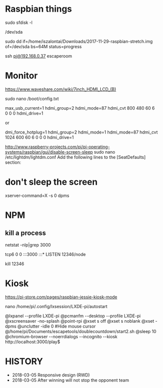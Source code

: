 # Raspbian things

sudo sfdisk -l

/dev/sda

sudo dd if=/home/iszalontai/Downloads/2017-11-29-raspbian-stretch.img of=/dev/sda bs=64M status=progress


ssh pi@192.168.0.37
escaperoom

# Monitor

https://www.waveshare.com/wiki/7inch_HDMI_LCD_(B)

sudo nano /boot/config.txt


max_usb_current=1
hdmi_group=2
hdmi_mode=87
hdmi_cvt 800 480 60 6 0 0 0
hdmi_drive=1

or

dmi_force_hotplug=1
hdmi_group=2
hdmi_mode=1
hdmi_mode=87
hdmi_cvt 1024 600 60 6 0 0 0
hdmi_drive=1


http://www.raspberry-projects.com/pi/pi-operating-systems/raspbian/gui/disable-screen-sleep
sudo nano /etc/lightdm/lightdm.conf
Add the following lines to the [SeatDefaults] section: 

# don't sleep the screen
xserver-command=X -s 0 dpms

# NPM

## kill a process
netstat -nlp|grep 3000

tcp6       0      0 :::3000                 :::*                    LISTEN      12346/node

kill 12346

# Kiosk
https://pi-store.com/pages/raspbian-jessie-kiosk-mode

nano /home/pi/.config/lxsession/LXDE-pi/autostart

@lxpanel --profile LXDE-pi
@pcmanfm --desktop --profile LXDE-pi
@xscreensaver -no-splash
@point-rpi
@xset s off
@xset s noblank
@xset -dpms
@unclutter -idle 0 #Hide mouse cursor
@/home/pi/Documents/escapetools/doublecountdown/start2.sh
@sleep 10
@chromium-browser --noerrdialogs --incognito --kiosk http://localhost:3000/play$


# HISTORY

* 2018-03-05 Responsive design (RWD)
* 2018-03-05 After winning will not stop the opponent team


